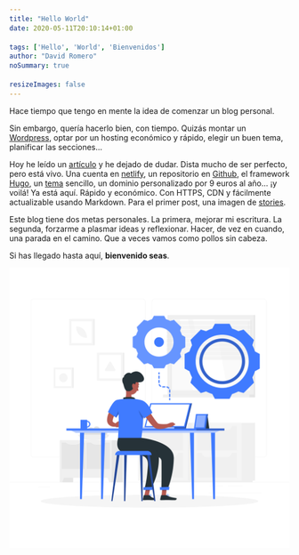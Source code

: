 ```yaml
---
title: "Hello World"
date: 2020-05-11T20:10:14+01:00

tags: ['Hello', 'World', 'Bienvenidos']
author: "David Romero"
noSummary: true

resizeImages: false
---
```

Hace tiempo que tengo en mente la idea de comenzar un blog personal.

Sin embargo, quería hacerlo bien, con tiempo. Quizás montar un [Wordpress](https://es.wordpress.org/), optar por un hosting económico y rápido, elegir un buen tema, planificar las secciones...

Hoy he leído un [artículo](https://www.genbeta.com/desarrollo/como-publicar-web-gratis-usando-netlify-github) y he dejado de dudar. Dista mucho de ser perfecto, pero está vivo. Una cuenta en [netlify](https://www.netlify.com/), un repositorio en [Github](https://github.com), el framework [Hugo](https://gohugo.io/), un [tema](https://themes.gohugo.io/bilberry-hugo-theme/) sencillo, un dominio personalizado por 9 euros al año... ¡y voilá! Ya está aquí. Rápido y económico. Con HTTPS, CDN y fácilmente actualizable usando Markdown. Para el primer post, una imagen de [stories](https://stories.freepik.com).

Este blog tiene dos metas personales. La primera, mejorar mi escritura. La segunda, forzarme a plasmar ideas y reflexionar. Hacer, de vez en cuando, una parada en el camino. Que a veces vamos como pollos sin cabeza.

Si has llegado hasta aquí, **bienvenido seas**.

[![Trabajando](https://github.com/DavidLMS/davidlms.com/blob/master/site/content/article/Hello%20World/Working-rafiki.png)](https://davidlms.com)

